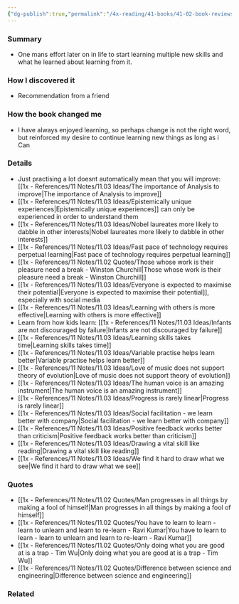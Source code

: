 ```yaml
---
{"dg-publish":true,"permalink":"/4x-reading/41-books/41-02-book-reviews/beginners-the-joy-and-transformative-power-of-lifelong-learning-tom-vanderbilt/","title":"Beginners - The Joy and Transformative Power of Lifelong Learning - Tom Vanderbilt","created":"2023-02-13T13:10:56.000+03:00","updated":"2024-02-14T20:17:40.949+03:00"}
---
```



### Summary
- One mans effort later on in life to start learning multiple new skills and what he learned about learning from it.

### How I discovered it
- Recommendation from a friend

### How the book changed me
- I have always enjoyed learning, so perhaps change is not the right word, but reinforced my desire to continue learning new things as long as i Can

### Details
- Just practising a lot doesnt automatically mean that you will improve: [[1x - References/11 Notes/11.03 Ideas/The importance of Analysis to improve\|The importance of Analysis to improve]]
- [[1x - References/11 Notes/11.03 Ideas/Epistemically unique experiences\|Epistemically unique experiences]] can only be experienced in order to understand them
- [[1x - References/11 Notes/11.03 Ideas/Nobel laureates more likely to dabble in other interests\|Nobel laureates more likely to dabble in other interests]]
- [[1x - References/11 Notes/11.03 Ideas/Fast pace of technology requires perpetual learning\|Fast pace of technology requires perpetual learning]]
- [[1x - References/11 Notes/11.02 Quotes/Those whose work is their pleasure need a break - Winston Churchill\|Those whose work is their pleasure need a break - Winston Churchill]]
- [[1x - References/11 Notes/11.03 Ideas/Everyone is expected to maximise their potential\|Everyone is expected to maximise their potential]], especially with social media
- [[1x - References/11 Notes/11.03 Ideas/Learning with others is more effective\|Learning with others is more effective]]
- Learn from how kids learn: [[1x - References/11 Notes/11.03 Ideas/Infants are not discouraged by failure\|Infants are not discouraged by failure]]
- [[1x - References/11 Notes/11.03 Ideas/Learning skills takes time\|Learning skills takes time]]
- [[1x - References/11 Notes/11.03 Ideas/Variable practise helps learn better\|Variable practise helps learn better]]
- [[1x - References/11 Notes/11.03 Ideas/Love of music does not support theory of evolution\|Love of music does not support theory of evolution]]
- [[1x - References/11 Notes/11.03 Ideas/The human voice is an amazing instrument\|The human voice is an amazing instrument]]
- [[1x - References/11 Notes/11.03 Ideas/Progress is rarely linear\|Progress is rarely linear]]
- [[1x - References/11 Notes/11.03 Ideas/Social facilitation - we learn better with company\|Social facilitation - we learn better with company]]
- [[1x - References/11 Notes/11.03 Ideas/Positive feedback works better than criticism\|Positive feedback works better than criticism]]
- [[1x - References/11 Notes/11.03 Ideas/Drawing a vital skill like reading\|Drawing a vital skill like reading]]
- [[1x - References/11 Notes/11.03 Ideas/We find it hard to draw what we see\|We find it hard to draw what we see]]

### Quotes
- [[1x - References/11 Notes/11.02 Quotes/Man progresses in all things by making a fool of himself\|Man progresses in all things by making a fool of himself]]
- [[1x - References/11 Notes/11.02 Quotes/You have to learn to learn - learn to unlearn and learn to re-learn - Ravi Kumar\|You have to learn to learn - learn to unlearn and learn to re-learn - Ravi Kumar]]
- [[1x - References/11 Notes/11.02 Quotes/Only doing what you are good at is a trap - Tim Wu\|Only doing what you are good at is a trap - Tim Wu]]
- [[1x - References/11 Notes/11.02 Quotes/Difference between science and engineering\|Difference between science and engineering]]

### Related

